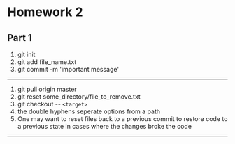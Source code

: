 # Homework 2

## Part 1 


1. git init
2. git add file_name.txt
3. git commit -m 'important message'

---

1. git pull origin master
2. git reset some_directory/file_to_remove.txt
3. git checkout -- `<target>`
4. the double hyphens seperate options from a path
5. One may want to reset files back to a previous commit to restore code to a previous state in cases where the changes broke the code

---


